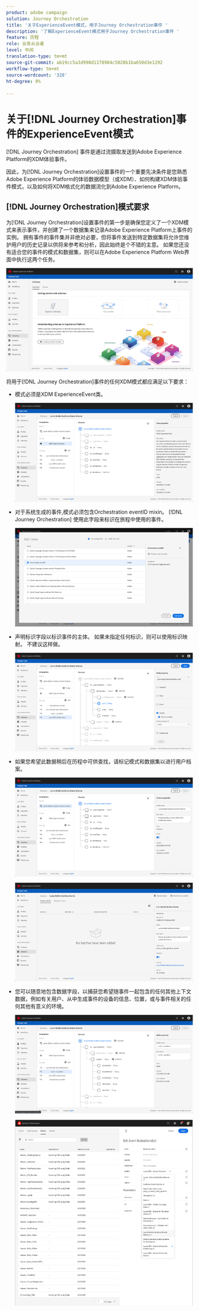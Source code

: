 ```yaml
---
product: adobe campaign
solution: Journey Orchestration
title: '关于ExperienceEvent模式，用于Journey Orchestration事件 '
description: '了解ExperienceEvent模式用于Journey Orchestration事件 '
feature: 历程
role: 业务从业者
level: 中间
translation-type: tm+mt
source-git-commit: ab19cc5a3d998d1178984c5028b1ba650d3e1292
workflow-type: tm+mt
source-wordcount: '328'
ht-degree: 0%

---
```




# 关于[!DNL Journey Orchestration]事件的ExperienceEvent模式

[!DNL Journey Orchestration] 事件是通过流摄取发送到Adobe Experience Platform的XDM体验事件。

因此，为[!DNL Journey Orchestration]设置事件的一个重要先决条件是您熟悉Adobe Experience Platform的体验数据模型（或XDM）、如何构建XDM体验事件模式，以及如何将XDM格式化的数据流化到Adobe Experience Platform。

## [!DNL Journey Orchestration]模式要求

为[!DNL Journey Orchestration]设置事件的第一步是确保您定义了一个XDM模式来表示事件，并创建了一个数据集来记录Adobe Experience Platform上事件的实例。 拥有事件的事件集并非绝对必要，但将事件发送到特定数据集将允许您维护用户的历史记录以供将来参考和分析，因此始终是个不错的主意。 如果您还没有适合您的事件的模式和数据集，则可以在Adobe Experience Platform Web界面中执行这两个任务。

![](../assets/schema1.png)

将用于[!DNL Journey Orchestration]事件的任何XDM模式都应满足以下要求：

* 模式必须是XDM ExperienceEvent类。

   ![](../assets/schema2.png)

* 对于系统生成的事件,模式必须包含Orchestration eventID mixin。 [!DNL Journey Orchestration] 使用此字段来标识在旅程中使用的事件。

   ![](../assets/schema3.png)

* 声明标识字段以标识事件的主体。 如果未指定任何标识，则可以使用标识映射。 不建议这样做。

   ![](../assets/schema4.png)

* 如果您希望此数据稍后在历程中可供查找，请标记模式和数据集以进行用户档案。

   ![](../assets/schema5.png)

   ![](../assets/schema6.png)

* 您可以随意地包含数据字段，以捕获您希望随事件一起包含的任何其他上下文数据，例如有关用户、从中生成事件的设备的信息、位置，或与事件相关的任何其他有意义的环境。

   ![](../assets/schema7.png)

   ![](../assets/schema8.png)